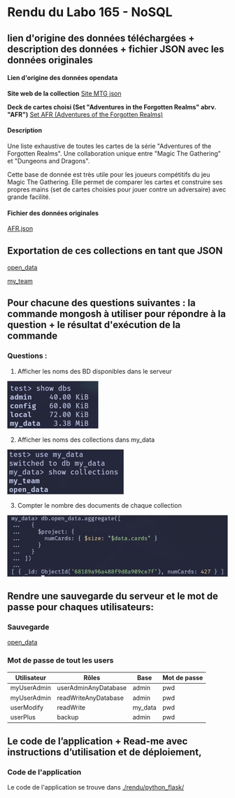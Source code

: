 # Rendu du Labo 165 - NoSQL

## lien d'origine des données téléchargées + description des données + fichier JSON avec les données originales

#### Lien d'origine des données opendata

**Site web de la collection**
[Site MTG json](https://mtgjson.com/)

**Deck de cartes choisi (Set "Adventures in the Forgotten Realms" abrv. "AFR")**
[Set AFR (Adventures of the Forgotten Realms)](https://mtgjson.com/api/v5/AFR.json)

#### Description

Une liste exhaustive de toutes les cartes de la série "Adventures of the Forgotten Realms".
Une collaboration unique entre "Magic The Gathering" et "Dungeons and Dragons".

Cette base de donnée est très utile pour les joueurs compétitifs du jeu Magic
The Gathering. Elle permet de comparer les cartes et construire ses propres
mains (set de cartes choisies pour jouer contre un adversaire) avec grande
facilité.

#### Fichier des données originales
[AFR.json](./data/AFR.json)

## Exportation de ces collections en tant que JSON

[open_data](./rendu/open_data.json)

[my_team](./rendu/my_team.json)

## Pour chacune des questions suivantes : la commande mongosh à utiliser pour répondre à la question + le résultat d'exécution de la commande

### Questions :
1. Afficher les noms des BD disponibles dans le serveur

![show dbs](./rendu/images/show-dbs.png) 

2. Afficher les noms des collections dans my_data

![show collections](./rendu/images/show-collections.png) 

3. Compter le nombre des documents de chaque collection

![count cards](./rendu/images/count-cards.png) 

## Rendre une sauvegarde du serveur et le mot de passe pour chaques utilisateurs:

### Sauvegarde
[open_data](./rendu/open_data.json)

### Mot de passe de tout les users

| Utilisateur   | Rôles                    | Base     | Mot de passe |
|---------------|--------------------------|----------|--------------|
| myUserAdmin   | userAdminAnyDatabase     | admin    | pwd          |
| myUserAdmin   | readWriteAnyDatabase     | admin    | pwd          |
| userModify    | readWrite                | my_data  | pwd          |
| userPlus      | backup                   | admin    | pwd          |


## Le code de l’application + Read-me avec instructions d’utilisation et de déploiement,

### Code de l'application

Le code de l'application se trouve dans 
[./rendu/python_flask/](./rendu/python_flask/)
